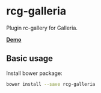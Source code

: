 # rcg-galleria

Plugin rc-gallery for Galleria.

**[Demo][]**

Basic usage
---------------
Install bower package:

```bash
bower install --save rcg-galleria
```


[Demo]: http://redcastor.github.io/rc-gallery/demo/